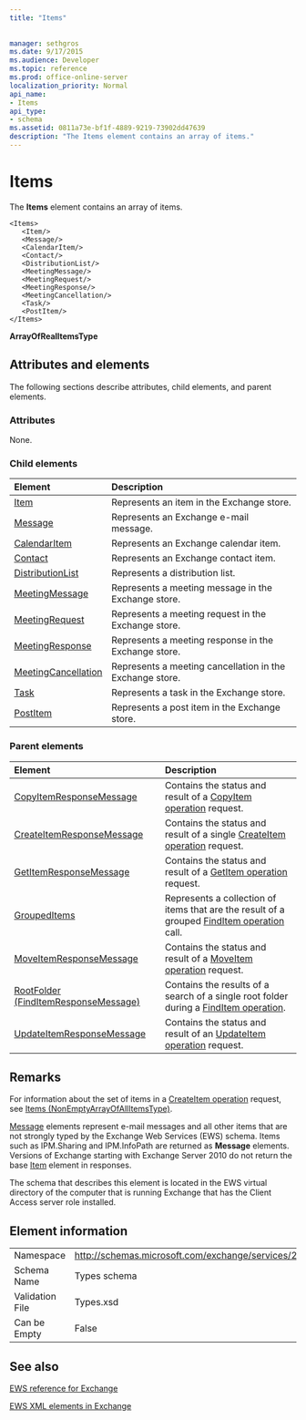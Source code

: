 ```yaml
---
title: "Items"
 
 
manager: sethgros
ms.date: 9/17/2015
ms.audience: Developer
ms.topic: reference
ms.prod: office-online-server
localization_priority: Normal
api_name:
- Items
api_type:
- schema
ms.assetid: 0811a73e-bf1f-4889-9219-73902dd47639
description: "The Items element contains an array of items."
---
```


# Items

The **Items** element contains an array of items. 
  
```
<Items>
   <Item/>
   <Message/>
   <CalendarItem/>
   <Contact/>
   <DistributionList/>
   <MeetingMessage/>
   <MeetingRequest/>
   <MeetingResponse/>
   <MeetingCancellation/>
   <Task/>
   <PostItem/>
</Items>
```

 **ArrayOfRealItemsType**
## Attributes and elements

The following sections describe attributes, child elements, and parent elements.
  
### Attributes

None.
  
### Child elements

|**Element**|**Description**|
|:-----|:-----|
|[Item](item.md) <br/> |Represents an item in the Exchange store.  <br/> |
|[Message](message-ex15websvcsotherref.md) <br/> |Represents an Exchange e-mail message.  <br/> |
|[CalendarItem](calendaritem.md) <br/> |Represents an Exchange calendar item.  <br/> |
|[Contact](contact.md) <br/> |Represents an Exchange contact item.  <br/> |
|[DistributionList](distributionlist.md) <br/> |Represents a distribution list.  <br/> |
|[MeetingMessage](meetingmessage.md) <br/> |Represents a meeting message in the Exchange store.  <br/> |
|[MeetingRequest](meetingrequest.md) <br/> |Represents a meeting request in the Exchange store.  <br/> |
|[MeetingResponse](meetingresponse.md) <br/> |Represents a meeting response in the Exchange store.  <br/> |
|[MeetingCancellation](meetingcancellation.md) <br/> |Represents a meeting cancellation in the Exchange store.  <br/> |
|[Task](task.md) <br/> |Represents a task in the Exchange store.  <br/> |
|[PostItem](postitem.md) <br/> |Represents a post item in the Exchange store.  <br/> |
   
### Parent elements

|**Element**|**Description**|
|:-----|:-----|
|[CopyItemResponseMessage](copyitemresponsemessage.md) <br/> |Contains the status and result of a [CopyItem operation](copyitem-operation.md) request.  <br/> |
|[CreateItemResponseMessage](createitemresponsemessage.md) <br/> |Contains the status and result of a single [CreateItem operation](createitem-operation.md) request.  <br/> |
|[GetItemResponseMessage](getitemresponsemessage.md) <br/> |Contains the status and result of a [GetItem operation](getitem-operation.md) request.  <br/> |
|[GroupedItems](groupeditems.md) <br/> |Represents a collection of items that are the result of a grouped [FindItem operation](finditem-operation.md) call.  <br/> |
|[MoveItemResponseMessage](moveitemresponsemessage.md) <br/> |Contains the status and result of a [MoveItem operation](moveitem-operation.md) request.  <br/> |
|[RootFolder (FindItemResponseMessage)](rootfolder-finditemresponsemessage.md) <br/> |Contains the results of a search of a single root folder during a [FindItem operation](finditem-operation.md).  <br/> |
|[UpdateItemResponseMessage](updateitemresponsemessage.md) <br/> |Contains the status and result of an [UpdateItem operation](updateitem-operation.md) request.  <br/> |
   
## Remarks

For information about the set of items in a [CreateItem operation](createitem-operation.md) request, see [Items (NonEmptyArrayOfAllItemsType)](items-nonemptyarrayofallitemstype.md).
  
[Message](message-ex15websvcsotherref.md) elements represent e-mail messages and all other items that are not strongly typed by the Exchange Web Services (EWS) schema. Items such as IPM.Sharing and IPM.InfoPath are returned as **Message** elements. Versions of Exchange starting with Exchange Server 2010 do not return the base [Item](item.md) element in responses. 
  
The schema that describes this element is located in the EWS virtual directory of the computer that is running Exchange that has the Client Access server role installed.
  
## Element information

|||
|:-----|:-----|
|Namespace  <br/> |http://schemas.microsoft.com/exchange/services/2006/types  <br/> |
|Schema Name  <br/> |Types schema  <br/> |
|Validation File  <br/> |Types.xsd  <br/> |
|Can be Empty  <br/> |False  <br/> |
   
## See also



[EWS reference for Exchange](ews-reference-for-exchange.md)
  
[EWS XML elements in Exchange](ews-xml-elements-in-exchange.md)

